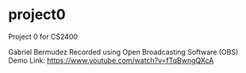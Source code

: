 # project0
Project 0 for CS2400

Gabriel Bermudez
Recorded using Open Broadcasting Software (OBS)
Demo Link: https://www.youtube.com/watch?v=fTqBwngQXcA
